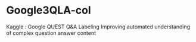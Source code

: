# Google3QLA-col
Kaggle :  Google QUEST Q&amp;A Labeling Improving automated understanding of complex question answer content
